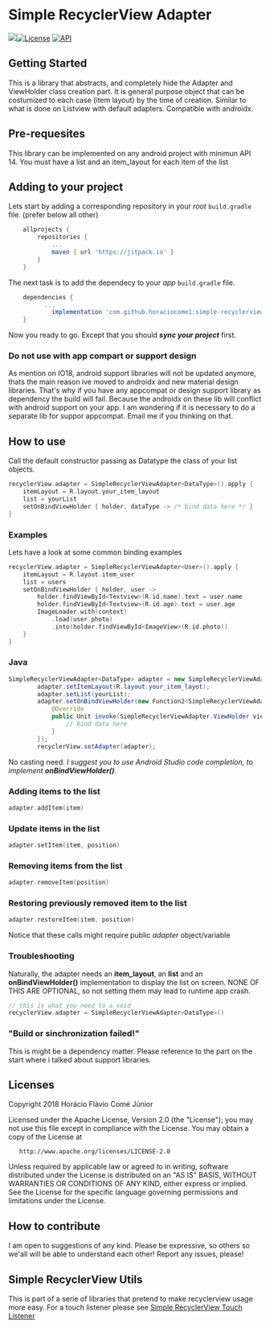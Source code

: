# Simple RecyclerView Adapter 
[![](https://jitpack.io/v/horaciocome1/simple-recyclerview-adapter.svg)](https://jitpack.io/#horaciocome1/simple-recyclerview-adapter)[![License](https://img.shields.io/badge/license-Apache%202-blue.svg)](https://www.apache.org/licenses/LICENSE-2.0) [![API](https://img.shields.io/badge/API-14%2B-brightgreen.svg?style=flat)](https://android-arsenal.com/api?level=14)

## Getting Started
This is a library that abstracts, and completely hide the Adapter and ViewHolder class creation part.
It is general purpose object that can be costumized to each case (item layout) by the time of creation. Similar to what is done on Listview with default adapters.
Compatible with androidx.

## Pre-requesites
This library can be implemented on any android project with minimun API 14. You must have a list and an item_layout for each item of the list

## Adding to your project
Lets start by adding a corresponding repository in your _root_ `build.gradle` file. (prefer below all other)
```gradle
	allprojects {
		repositories {
			...
			maven { url 'https://jitpack.io' }
		}
	}
 ```
The next task is to add the dependecy to your _app_ `build.gradle` file.
```gradle
	dependencies {
          ...
	        implementation 'com.github.horaciocome1:simple-recyclerview-adapter:0.1.2'
	}
```
Now you ready to go. Except that you should _**sync your project**_ first.

### Do not use with app compart or support design
As mention on IO18, android support libraries will not be updated anymore, thats the main reason ive moved to androidx and new material design libraries. That's why if you have any appcompat or design support library as dependency the build will fail. Because the androidx on these lib will conflict with android support on your app.
I am wondering if it is necessary to do a separate lib for suppor appcompat. Email me if you thinking on that.

## How to use
Call the default constructor passing as Datatype the class of your list objects.
```kotlin
recyclerView.adapter = SimpleRecyclerViewAdapter<DataType>().apply {
    itemLayout = R.layout.your_item_layout
    list = yourList
    setOnBindViewHolder { holder, dataType -> /* bind data here */ }
}
```
### Examples
Lets have a look at some common binding examples 
```kotlin
recyclerView.adapter = SimpleRecyclerViewAdapter<User>().apply {
    itemLayout = R.layout.item_user
    list = users
    setOnBindViewHolder { holder, user ->
        holder.findViewById<Textview>(R.id.name).text = user.name
        holder.findViewById<Textview>(R.id.age).text = user.age
        ImageLoader.with(context)
            .load(user.photo)
            .into(holder.findViewById<ImageView>(R.id.photo))
    }
}
```

### Java
```java
SimpleRecyclerViewAdapter<DataType> adapter = new SimpleRecyclerViewAdapter<>();
        adapter.setItemLayout(R.layout.your_item_layot);
        adapter.setList(yourList);
        adapter.setOnBindViewHolder(new Function2<SimpleRecyclerViewAdapter.ViewHolder, DataType, Unit>() {
            @Override
            public Unit invoke(SimpleRecyclerViewAdapter.ViewHolder viewHolder, DataType data) {
                // bind data here
            }
        });
        recyclerView.setAdapter(adapter);
```

No casting need.
_I suggest you to use Android Studio code completion, to implement **onBindViewHolder()**._

### Adding items to the list
```kotlin
adapter.addItem(item)
```


### Update items in the list
```kotlin
adapter.setItem(item, position)
```

### Removing items from the list
```kotlin
adapter.removeItem(position)
```

### Restoring previously removed item to the list
```kotlin
adapter.restoreItem(item, position)
```

Notice that these calls might require public _adapter_ object/variable

### Troubleshooting
Naturally, the adapter needs an **item_layout**, an **list** and an **onBindViewHolder()** implementation to display the list on screen.
NONE OF THIS ARE OPTIONAL, so not setting them may lead to runtime app crash.
```kotlin
// this is what you need to a void
recyclerView.adapter = SimpleRecyclerViewAdapter<DataType>()
```

### "Build or sinchronization failed!"
This is might be a dependency matter. Please reference to the part on the start where i talked about support libraries.

## Licenses
   Copyright 2018 Horácio Flávio Comé Júnior

   Licensed under the Apache License, Version 2.0 (the "License");
   you may not use this file except in compliance with the License.
   You may obtain a copy of the License at

       http://www.apache.org/licenses/LICENSE-2.0

   Unless required by applicable law or agreed to in writing, software
   distributed under the License is distributed on an "AS IS" BASIS,
   WITHOUT WARRANTIES OR CONDITIONS OF ANY KIND, either express or implied.
   See the License for the specific language governing permissions and
   limitations under the License.

## How to contribute
I am open to suggestions of any kind.
Please be expressive, so others so we'all will be able to understand each other!
Report any issues, please!

## Simple RecyclerView Utils
This is part of a serie of libraries that pretend to make recyclerview usage more easy.
For a touch listener please see [Simple RecyclerView Touch Listener](https://github.com/horaciocome1/simple-recyclerview-touch-listener)